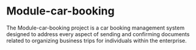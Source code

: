 # Module-car-booking
The Module-car-booking project is a car booking management system designed to address every aspect of sending and confirming documents related to organizing business trips for individuals within the enterprise.
